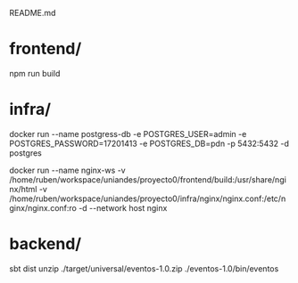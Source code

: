 README.md


# frontend/
npm run build

# infra/
docker run --name postgress-db -e POSTGRES_USER=admin -e POSTGRES_PASSWORD=17201413 -e POSTGRES_DB=pdn -p 5432:5432 -d postgres

docker run --name nginx-ws -v /home/ruben/workspace/uniandes/proyecto0/frontend/build:/usr/share/nginx/html -v /home/ruben/workspace/uniandes/proyecto0/infra/nginx/nginx.conf:/etc/nginx/nginx.conf:ro -d --network host nginx


# backend/
sbt dist
unzip ./target/universal/eventos-1.0.zip
./eventos-1.0/bin/eventos


